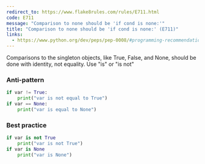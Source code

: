 ```yaml
---
redirect_to: https://www.flake8rules.com/rules/E711.html
code: E711
message: "Comparison to none should be 'if cond is none:'"
title: "Comparison to none should be 'if cond is none:' (E711)"
links:
  - https://www.python.org/dev/peps/pep-0008/#programming-recommendations
---
```


Comparisons to the singleton objects, like True, False, and None, should be done with identity, not equality. Use "is" or "is not"

### Anti-pattern

```python
if var != True:
    print("var is not equal to True")
if var == None:
    print("var is equal to None")
```

### Best practice

```python
if var is not True
    print("var is not True")
if var is None
    print("var is None")
   
```